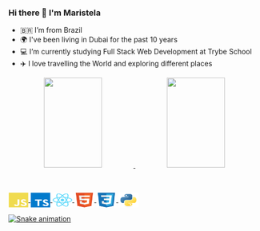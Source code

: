### Hi there 👋 I'm Maristela

- :brazil: I’m from Brazil
- :earth_africa: I've been living in Dubai for the past 10 years
- :computer: I’m currently studying Full Stack Web Development at Trybe School
- :airplane: I love travelling the World and exploring different places


<div align="center">
  <a href="https://github.com/maristelas">
  <img height="180em" width="48%" src="https://github-readme-stats.vercel.app/api?username=maristelas&show_icons=true&theme=dracula&include_all_commits=true&count_private=true"/>
  <img height="180em" width="48%" src="https://github-readme-stats.vercel.app/api/top-langs/?username=maristelas&layout=compact&langs_count=7&theme=dracula"/>
</div>
  
  ##
  
<div style="display: inline_block"><br>
  <img align="center" alt="Mari-Js" height="30" width="40" src="https://raw.githubusercontent.com/devicons/devicon/master/icons/javascript/javascript-plain.svg">
  <img align="center" alt="Mari-Ts" height="30" width="40" src="https://raw.githubusercontent.com/devicons/devicon/master/icons/typescript/typescript-plain.svg">
  <img align="center" alt="Mari-React" height="30" width="40" src="https://raw.githubusercontent.com/devicons/devicon/master/icons/react/react-original.svg">
  <img align="center" alt="Mari-HTML" height="30" width="40" src="https://raw.githubusercontent.com/devicons/devicon/master/icons/html5/html5-original.svg">
  <img align="center" alt="Mari-CSS" height="30" width="40" src="https://raw.githubusercontent.com/devicons/devicon/master/icons/css3/css3-original.svg">
  <img align="center" alt="Mari-Python" height="30" width="40" src="https://raw.githubusercontent.com/devicons/devicon/master/icons/python/python-original.svg">
</div>
  
  ![Snake animation](https://github.com/maristelas/maristelas/blob/output/github-contribution-grid-snake.svg)
